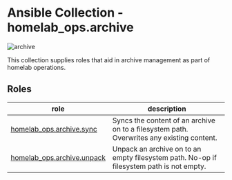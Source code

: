 # Ansible Collection - homelab_ops.archive

![archive](https://github.com/ppat/homelab-ops-ansible/actions/workflows/test-archive.yaml/badge.svg)

This collection supplies roles that aid in archive management as part of homelab operations.

## Roles

| role | description |
| --- | --- |
| [homelab_ops.archive.sync](roles/sync/) | Syncs the content of an archive on to a filesystem path. Overwrites any existing content. |
| [homelab_ops.archive.unpack](roles/unpack/) | Unpack an archive on to an empty filesystem path. No-op if filesystem path is not empty. |
